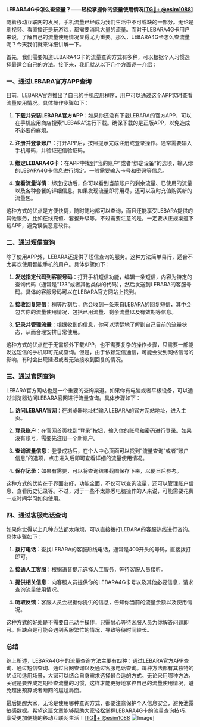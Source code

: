 **LEBARA4G卡怎么查流量？——轻松掌握你的流量使用情况[[TG💪+ @esim1088](https://t.me/s/esim1088)]**

随着移动互联网的发展，手机流量已经成为我们生活中不可或缺的一部分。无论是刷视频、看直播还是玩游戏，都需要消耗大量的流量。而对于LEBARA4G卡用户来说，了解自己的流量使用情况显得尤为重要。那么，LEBARA4G卡怎么查流量呢？今天我们就来详细讲解一下。

首先，我们需要知道LEBARA4G卡的流量查询方式有多种，可以根据个人习惯选择最适合自己的方法。接下来，我们就从以下几个方面逐一介绍：

### 一、通过LEBARA官方APP查询

目前，LEBARA官方推出了自己的手机应用程序，用户可以通过这个APP实时查看流量使用情况。具体操作步骤如下：

1. **下载并安装LEBARA官方APP**：如果你还没有下载LEBARA的官方APP，可以在手机应用商店搜索“LEBARA”进行下载。确保下载的是正版APP，以免造成不必要的麻烦。
   
2. **注册并登录账户**：打开APP后，按照提示完成注册或登录操作。通常需要输入手机号码，并验证短信验证码。

3. **绑定LEBARA4G卡**：在APP中找到“我的账户”或者“绑定设备”的选项，输入你的LEBARA4G卡信息进行绑定。一般需要输入卡号和密码等信息。

4. **查看流量详情**：绑定成功后，你可以看到当前账户的剩余流量、已使用的流量以及各种套餐的详细信息。如果发现流量即将用尽，还可以及时充值购买新的流量包。

这种方式的优点是方便快捷，随时随地都可以查询，而且还能享受LEBARA提供的其他服务，比如在线充值、套餐升级等。不过需要注意的是，一定要从正规渠道下载APP，避免误装恶意软件。

### 二、通过短信查询

除了使用APP外，LEBARA还提供了短信查询的服务。这种方法简单易行，适合不太喜欢使用智能手机的用户。具体步骤如下：

1. **发送指定代码到客服号码**：打开手机短信功能，编辑一条短信，内容为特定的查询代码（通常是“123”或者其他类似的代码），然后发送到LEBARA的客服号码。具体的客服号码可以在LEBARA官方网站上找到。

2. **接收回复短信**：稍等片刻后，你会收到一条来自LEBARA的回复短信，其中会包含你的流量使用情况，包括已用流量、剩余流量以及有效期等信息。

3. **记录并管理流量**：根据收到的信息，你可以清楚地了解到自己目前的流量状态，从而合理安排日常使用。

这种方式的优点在于无需额外下载APP，也不需要复杂的操作步骤，只需要一部能发送短信的手机即可完成查询。但是，由于依赖短信通信，可能会受到网络信号的影响，有时会出现延迟或者无法接收到回复的情况。

### 三、通过官网查询

LEBARA官方网站也是一个重要的查询渠道。如果你有电脑或者平板设备，可以通过浏览器访问LEBARA官网进行流量查询。具体步骤如下：

1. **访问LEBARA官网**：在浏览器地址栏输入LEBARA的官方网站地址，进入主页。

2. **登录账户**：在官网首页找到“登录”按钮，输入你的账号和密码进行登录。如果没有账号，需要先注册一个新账户。

3. **查询流量信息**：登录成功后，在个人中心页面可以找到“流量查询”或者“账户信息”的选项，点击进入后即可查看详细的流量使用情况。

4. **保存记录**：如果有需要，可以将查询结果截图保存下来，以便日后参考。

这种方式的优势在于界面友好，功能全面，不仅可以查询流量，还可以管理账户信息、查看历史记录等。不过，对于一些不太熟悉电脑操作的人来说，可能需要花费一点时间学习如何使用。

### 四、通过客服电话查询

如果你觉得以上几种方法都太麻烦，可以直接拨打LEBARA的客服热线进行咨询。具体步骤如下：

1. **拨打电话**：查找LEBARA的客服热线电话，通常是400开头的号码，直接拨打即可。

2. **接通人工客服**：根据语音提示选择人工服务，等待客服人员接听。

3. **提供相关信息**：向客服人员提供你的LEBARA4G卡号以及其他必要信息，请求查询流量使用情况。

4. **听取反馈**：客服人员会根据你提供的信息，告知你当前的流量余额以及使用情况。

这种方式的好处是不需要自己动手操作，只需耐心等待客服人员为你解答问题即可。但缺点是可能会遇到客服繁忙的情况，导致等待时间较长。

### 总结

综上所述，LEBARA4G卡的流量查询方法主要有四种：通过LEBARA官方APP查询、通过短信查询、通过官网查询以及通过客服电话查询。每种方法都有其独特的优点和适用场景，大家可以结合自身需求选择最合适的方式。无论采用哪种方法，关键是要养成定期检查流量的习惯，这样才能更好地掌控自己的流量使用情况，避免超出预算或者断网的尴尬局面。

最后提醒大家，无论是使用哪种查询方式，都要注意保护个人信息安全，避免泄露敏感数据。希望这篇文章能够帮助大家轻松掌握LEBARA4G卡的流量查询技巧，享受更加便捷的移动互联网生活！[[TG💪+ @esim1088](https://t.me/s/esim1088) ![Image](https://i.postimg.cc/4NQfJmqS/Snipaste-2025-05-13-00-14-12.png)]